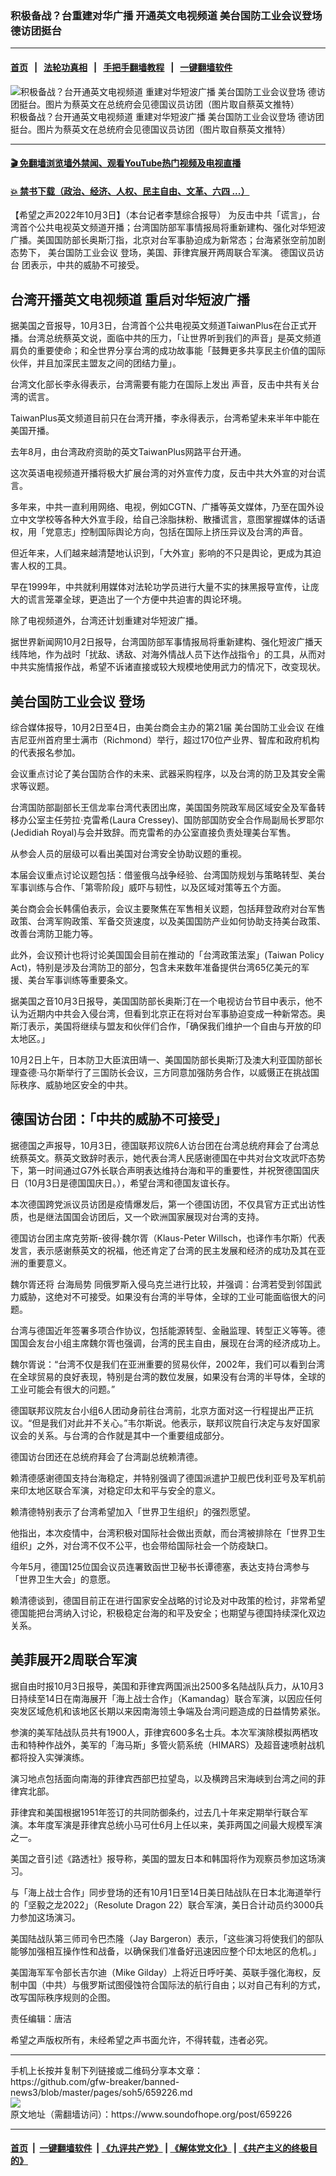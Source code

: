 ### 积极备战？台重建对华广播 开通英文电视频道 美台国防工业会议登场 德访团挺台
------------------------

#### [首页](https://github.com/gfw-breaker/banned-news3/blob/master/README.md) &nbsp;&nbsp;|&nbsp;&nbsp; [法轮功真相](https://github.com/begood0513/basic/blob/master/README.md)  &nbsp;&nbsp;|&nbsp;&nbsp; [手把手翻墙教程](https://github.com/gfw-breaker/guides/wiki)  &nbsp;&nbsp;|&nbsp;&nbsp; [一键翻墙软件](https://github.com/gfw-breaker/nogfw/blob/master/README.md)  



<div><img alt="积极备战？台开通英文电视频道 重建对华短波广播 美台国防工业会议登场 德访团挺台。图片为蔡英文在总统府会见德国议员访团（图片取自蔡英文推特）" src="https://img.soundofhope.org/2022-10/1-1664836242921.jpg"/>
<br/><figcaption class="caption">
 积极备战？台开通英文电视频道 重建对华短波广播 美台国防工业会议登场 德访团挺台。图片为蔡英文在总统府会见德国议员访团（图片取自蔡英文推特）
</figcaption></div><hr/>

#### [ 🎬  免翻墙浏览墙外禁闻、观看YouTube热门视频及电视直播](https://github.com/gfw-breaker/HelloWorld)

#### [ 💥  禁书下载（政治、经济、人权、民主自由、文革、六四 ...）](https://github.com/gfw-breaker/books/blob/master/README.md)

<div><div class="Content__Wrapper sc-1bvya0-0 grZQxZ">
 <p class="meta-top">
  <span class="meta">
   【希望之声2022年10月3日】（本台记者李慧综合报导）
  </span>
  为反击中共「谎言」，台湾首个公共电视英文频道开播；台湾国防部军事情报局将重新建构、强化对华短波广播。美国国防部长奥斯汀指，北京对台军事胁迫成为新常态；台海紧张空前加剧态势下，
  <ok href="/term/791181">
   美台国防工业会议
  </ok>
  登场，美国、菲律宾展开两周联合军演。
  <ok href="/term/789747">
   德国议员访台
  </ok>
  团表示，中共的威胁不可接受。
 </p>
 <h2>
  <strong>
   台湾开播英文电视频道 重启对华短波广播
  </strong>
 </h2>
 <p>
  据美国之音报导，10月3日，台湾首个公共电视英文频道TaiwanPlus在台正式开播。台湾总统蔡英文说，面临中共的压力，「让世界听到我们的声音」是英文频道肩负的重要使命；和全世界分享台湾的成功故事能「鼓舞更多共享民主价值的国际伙伴，并且加深民主盟友之间的团结力量」。
 </p>
 <p>
  台湾文化部长李永得表示，台湾需要有能力在国际上发出 声音，反击中共有关台湾的谎言。
 </p>
 <p>
  TaiwanPlus英文频道目前只在台湾开播，李永得表示，台湾希望未来半年中能在美国开播。
 </p>
 <p>
  去年8月，由台湾政府资助的英文TaiwanPlus网路平台开通。
 </p>
 <p>
  这次英语电视频道开播将极大扩展台湾的对外宣传力度，反击中共大外宣的对台谎言。
 </p>
 <p>
  多年来，中共一直利用网络、电视，例如CGTN、广播等英文媒体，乃至在国外设立中文学校等各种大外宣手段，给自己涂脂抹粉、散播谎言，意图掌握媒体的话语权，用「党意志」控制国际舆论方向，包括在国际上挤压异议及台湾的声音。
 </p>
 <p>
  但近年来，人们越来越清楚地认识到，「大外宣」影响的不只是舆论，更成为其迫害人权的工具。
 </p>
 <p>
  早在1999年，中共就利用媒体对法轮功学员进行大量不实的抹黑报导宣传，让庞大的谎言笼罩全球，更造出了一个方便中共迫害的舆论环境。
 </p>
 <p>
  除了电视频道外，台湾还计划重建对华短波广播。
 </p>
 <p>
  据世界新闻网10月2日报导，台湾国防部军事情报局将重新建构、强化短波广播天线阵地，作为战时「扰敌、诱敌、对海外情战人员下达作战指令」的工具，从而对中共实施情报作战，希望不诉诸直接或较大规模地使用武力的情况下，改变现状。
 </p>
 <h2>
  <strong>
   <ok href="/term/791181">
    美台国防工业会议
   </ok>
   登场
  </strong>
 </h2>
 <p>
  综合媒体报导，10月2日至4日，由美台商会主办的第21届
  <ok href="/term/791181">
   美台国防工业会议
  </ok>
  在维吉尼亚州首府里士满市（Richmond）举行，超过170位产业界、智库和政府机构的代表报名参加。
 </p>
 <p>
  会议重点讨论了美台国防合作的未来、武器采购程序，以及台湾的防卫及其安全需求等议题。
 </p>
 <p>
  台湾国防部副部长王信龙率台湾代表团出席，美国国务院政军局区域安全及军备转移办公室主任劳拉·克雷希(Laura Cressey)、国防部国防安全合作局副局长罗耶尔(Jedidiah Royal)与会并致辞。而克雷希的办公室直接负责处理美台军售。
 </p>
 <p>
  从参会人员的层级可以看出美国对台湾安全协助议题的重视。
 </p>
 <p>
  本届会议重点讨论议题包括：借鉴俄乌战争经验、台湾国防规划与策略转型、美台军事训练与合作、「第零阶段」威吓与韧性，以及区域对策等五个方面。
 </p>
 <p>
  美台商会会长韩儒伯表示，会议主要聚焦在军售相关议题，包括拜登政府对台军售政策、台湾军购政策、军备交货速度，以及美国国防产业如何协助支持美台政策、改善台湾防卫能力等。
 </p>
 <p>
  此外，会议预计也将讨论美国国会目前在推动的「台湾政策法案」(Taiwan Policy Act)，特别是涉及台湾防卫的部分，包含未来数年准备提供台湾65亿美元的军援、美台军事训练等重要条文。
 </p>
 <p>
  据美国之音10月3日报导，美国国防部长奥斯汀在一个电视访台节目中表示，他不认为近期内中共会入侵台湾，但看到北京正在将对台军事胁迫变成一种新常态。奥斯汀表示，美国将继续与盟友和伙伴们合作，「确保我们维护一个自由与开放的印太地区。」
 </p>
 <p>
  10月2日上午，日本防卫大臣滨田靖一、美国国防部长奥斯汀及澳大利亚国防部长理查德·马尔斯举行了三国防长会议，三方同意加强防务合作，以威慑正在挑战国际秩序、威胁地区安全的中共。
 </p>
 <h2>
  <strong>
   德国访台团：「中共的威胁不可接受」
  </strong>
 </h2>
 <p>
  据德国之声报导，10月3日，德国联邦议院6人访台团在台湾总统府拜会了台湾总统蔡英文。蔡英文致辞时表示，她代表台湾人民感谢德国在中共对台文攻武吓态势下，第一时间通过G7外长联合声明表达维持台海和平的重要性，并祝贺德国国庆日（10月3日是德国国庆日。），希望台湾和德国友谊长存。
 </p>
 <p>
  本次德国跨党派议员访团是疫情爆发后，第一个德国访团，不仅具官方正式出访性质，也是继法国国会访团后，又一个欧洲国家展现对台湾的支持。
 </p>
 <p>
  德国访台团主席克劳斯-彼得·魏尔胥（Klaus-Peter Willsch，也译作韦尔斯）代表发言，表示感谢蔡英文的祝福，他还肯定了台湾的民主发展和经济的成功及其在亚洲的重要意义。
 </p>
 <p>
  魏尔胥还将
  <ok href="/term/124965">
   台海局势
  </ok>
  同俄罗斯入侵乌克兰进行比较，并强调：台湾若受到邻国武力威胁，这绝对不可接受。如果没有台湾的半导体，全球的工业可能面临很大的问题。
 </p>
 <p>
  台湾与德国近年签署多项合作协议，包括能源转型、金融监理、转型正义等等。德国国会友台小组主席魏尔胥也强调，台湾的民主自由，展现在台湾的经济成功上。
 </p>
 <p>
  魏尔胥说：“台湾不仅是我们在亚洲重要的贸易伙伴，2002年，我们可以看到台湾在全球贸易的良好表现，特别是台湾的数位发展，如果没有台湾的半导体，全球的工业可能会有很大的问题。”
 </p>
 <p>
  德国联邦议院友台小组6人团动身前往台湾前，北京方面对这一行程提出严正抗议。“但是我们对此并不关心。”韦尔斯说。他表示，联邦议院自行决定与友好国家议会的关系。与台湾的合作就是其中一个重要组成部分。
 </p>
 <p>
  德国访台团还在总统府拜会了台湾副总统赖清德。
 </p>
 <p>
  赖清德感谢德国支持台海稳定，并特别强调了德国派遣护卫舰巴伐利亚号及军机前来印太地区联合军演，对稳定印太和平与安全的意义。
 </p>
 <p>
  赖清德特别表示了台湾希望加入「世界卫生组织」的强烈愿望。
 </p>
 <p>
  他指出，本次疫情中，台湾积极对国际社会做出贡献，而台湾被排除在「世界卫生组织」之外，对台湾不仅不公平，也会带给国际社会一个防疫缺口。
 </p>
 <p>
  今年5月，德国125位国会议员连署致函世卫秘书长谭德塞，表达支持台湾参与「世界卫生大会」的意愿。
 </p>
 <p>
  赖清德谈到，德国目前正在进行国家安全战略的讨论及对中政策的检讨，非常希望德国能把台湾纳入讨论，积极稳定台海的和平及安全；也期望与德国持续深化双边关系。
 </p>
 <h2>
  <strong>
   美菲展开2周联合军演
  </strong>
 </h2>
 <p>
  据自由时报10月3日报导，美国和菲律宾两国派出2500多名陆战队兵力，从10月3日持续至14日在南海展开「海上战士合作」（Kamandag）联合军演，以因应任何突发区域危机和该地区长期以来因南海领土争端及台湾问题造成的日益情势紧张。
 </p>
 <p>
  参演的美军陆战队员共有1900人，菲律宾600多名士兵。本次军演除模拟两栖攻击和特种作战外，美军的「海马斯」多管火箭系统（HIMARS）及超音速喷射战机都将投入实弹演练。
 </p>
 <p>
  演习地点包括面向南海的菲律宾西部巴拉望岛，以及横跨吕宋海峡到台湾之间的菲律宾北部。
 </p>
 <p>
  菲律宾和美国根据1951年签订的共同防御条约，过去几十年来定期举行联合军演。本年度军演是菲律宾总统小马可仕6月上任以来，美菲两国之间最大规模军演之一。
 </p>
 <p>
  美国之音引述《路透社》报导称，美国的盟友日本和韩国将作为观察员参加这场演习。
 </p>
 <p>
  与「海上战士合作」同步登场的还有10月1日至14日美日陆战队在日本北海道举行的「坚毅之龙2022」（Resolute Dragon 22）联合军演，美日合计动员约3000兵力参加这场演习。
 </p>
 <p>
  美国陆战队第三师司令巴杰隆（Jay Bargeron）表示，「这些演习将使我们的部队能够加强相互操作性和战备，以确保我们准备好迅速因应整个印太地区的危机。」
 </p>
 <p>
  美国海军军令部长吉尔迪（Mike Gilday）上将近日呼吁美、英联手强化海权，反制中国（中共）与俄罗斯试图侵蚀符合国际法的航行自由；以对自己有利的方式，改写国际秩序规则的企图。
 </p>
 <p class="meta-btm">
  责任编辑：唐洁
 </p>
 <p class="meta-btm">
  希望之声版权所有，未经希望之声书面允许，不得转载，违者必究。
 </p>
</div>
</div>
<hr/>
手机上长按并复制下列链接或二维码分享本文章：<br/>
https://github.com/gfw-breaker/banned-news3/blob/master/pages/soh5/659226.md <br/>
<a href='https://github.com/gfw-breaker/banned-news3/blob/master/pages/soh5/659226.md'><img src='https://github.com/gfw-breaker/banned-news3/blob/master/pages/soh5/659226.md.png'/></a> <br/>
原文地址（需翻墙访问）：https://www.soundofhope.org/post/659226


------------------------
#### [首页](https://github.com/gfw-breaker/banned-news3/blob/master/README.md) &nbsp;|&nbsp; [一键翻墙软件](https://github.com/gfw-breaker/nogfw/blob/master/README.md) &nbsp;| [《九评共产党》](https://github.com/gfw-breaker/9ping.md/blob/master/README.md#九评之一评共产党是什么) | [《解体党文化》](https://github.com/gfw-breaker/jtdwh.md/blob/master/README.md) | [《共产主义的终极目的》](https://github.com/gfw-breaker/gczydzjmd.md/blob/master/README.md)


<img src='http://gfw-breaker.win/banned-news3/pages/soh5/659226.md' width='0px' height='0px'/>
